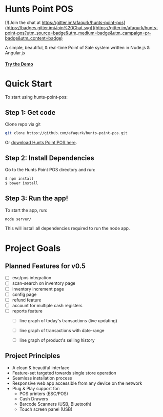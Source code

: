 # Hunts Point POS

[![Join the chat at https://gitter.im/afaqurk/hunts-point-pos](https://badges.gitter.im/Join%20Chat.svg)](https://gitter.im/afaqurk/hunts-point-pos?utm_source=badge&utm_medium=badge&utm_campaign=pr-badge&utm_content=badge)

A simple, beautiful, & real-time Point of Sale system written in Node.js & Angular.js


#### [Try the Demo](http://pos.afaqtariq.com/)

# Quick Start

To start using hunts-point-pos:

## Step 1: Get code

Clone repo via git 
```bash
git clone https://github.com/afaqurk/hunts-point-pos.git
```

Or [download Hunts Point POS here](https://github.com/afaqurk/hunts-point-pos/archive/master.zip).

## Step 2: Install Dependencies

Go to the Hunts Point POS directory and run:

```bash
$ npm install
$ bower install
```

## Step 3: Run the app!

To start the app, run:

```bash
node server/
```

This will install all dependencies required to run the node app.

# Project Goals

## Planned Features for v0.5
- [ ] esc/pos integration
- [ ] scan-search on inventory page
- [ ] inventory increment page
- [ ] config page
- [ ] refund feature
- [ ] account for multiple cash registers
- [ ] reports feature
	- [ ] line graph of today's transactions (live updating)
	- [ ] line graph of transactions with date-range
	- [ ] line graph of product's selling history 


## Project Principles

- A clean & beautiful interface
- Feature-set targeted towards single store operation
- Seamless installation process
- Responsive web app accessible from any device on the network
- Plug & Play support for:
	- POS printers (ESC/POS)
	- Cash Drawers
	- Barcode Scanners (USB, Bluetooth)
	- Touch screen panel (USB)
